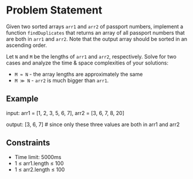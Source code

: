 # Problem Statement

Given two sorted arrays `arr1` and `arr2` of passport numbers, implement a function `findDuplicates` that returns an array of all passport numbers that are both in `arr1` and `arr2`. Note that the output array should be sorted in an ascending order.

Let `N` and `M` be the lengths of `arr1` and `arr2`, respectively. Solve for two cases and analyze the time & space complexities of your solutions:

- `M ≈ N` - the array lengths are approximately the same
- `M ≫ N` - `arr2` is much bigger than `arr1`.

## Example

input:  arr1 = [1, 2, 3, 5, 6, 7], arr2 = [3, 6, 7, 8, 20]

output: [3, 6, 7] # since only these three values are both in arr1 and arr2

## Constraints

- Time limit: 5000ms
- 1 ≤ arr1.length ≤ 100
- 1 ≤ arr2.length ≤ 100

